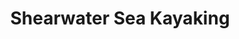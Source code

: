 ---
title: "Shearwater Sea Kayaking"
address: "c/o Manor Kilbride, Blessington, Co. Wicklow"
tel: "NOVAL"
county: "Wicklow"
category: "Canoeing Kayaking"
type: "Content"
lat: "52.85069274902344"
lng: "-6.789027690887451"
---